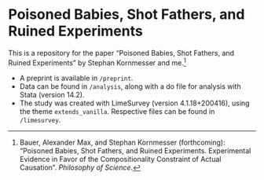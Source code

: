 # Poisoned Babies, Shot Fathers, and Ruined Experiments

This is a repository for the paper “Poisoned Babies, Shot Fathers, and Ruined Experiments” by Stephan Kornmesser and me.[^1]

- A preprint is available in `/preprint`.
- Data can be found in `/analysis`, along with a do file for analysis with Stata (version 14.2).
- The study was created with LimeSurvey (version 4.1.18+200416), using the theme `extends_vanilla`. Respective files can be found in `/limesurvey`.

[^1]: Bauer, Alexander Max, and Stephan Kornmesser (forthcoming): “Poisoned Babies, Shot Fathers, and Ruined Experiments. Experimental Evidence in Favor of the Compositionality Constraint of Actual Causation”. *Philosophy of Science*.
